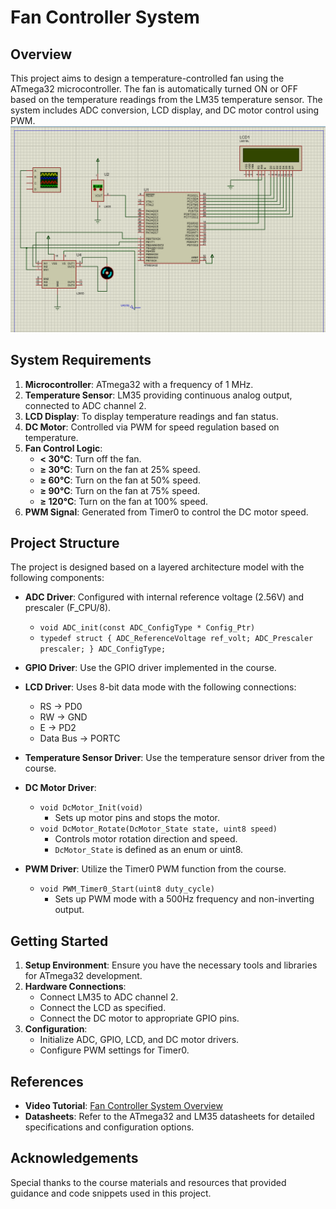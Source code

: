 
# Fan Controller System

## Overview

This project aims to design a temperature-controlled fan using the ATmega32 microcontroller. The fan is automatically turned ON or OFF based on the temperature readings from the LM35 temperature sensor. The system includes ADC conversion, LCD display, and DC motor control using PWM.
![My Image](overview3.png)

## System Requirements

1. **Microcontroller**: ATmega32 with a frequency of 1 MHz.
2. **Temperature Sensor**: LM35 providing continuous analog output, connected to ADC channel 2.
3. **LCD Display**: To display temperature readings and fan status.
4. **DC Motor**: Controlled via PWM for speed regulation based on temperature.
5. **Fan Control Logic**:
   - **< 30°C**: Turn off the fan.
   - **≥ 30°C**: Turn on the fan at 25% speed.
   - **≥ 60°C**: Turn on the fan at 50% speed.
   - **≥ 90°C**: Turn on the fan at 75% speed.
   - **≥ 120°C**: Turn on the fan at 100% speed.
6. **PWM Signal**: Generated from Timer0 to control the DC motor speed.

## Project Structure

The project is designed based on a layered architecture model with the following components:

- **ADC Driver**: Configured with internal reference voltage (2.56V) and prescaler (F_CPU/8).
  - `void ADC_init(const ADC_ConfigType * Config_Ptr)`
  - `typedef struct { ADC_ReferenceVoltage ref_volt; ADC_Prescaler prescaler; } ADC_ConfigType;`

- **GPIO Driver**: Use the GPIO driver implemented in the course.

- **LCD Driver**: Uses 8-bit data mode with the following connections:
  - RS → PD0
  - RW → GND
  - E → PD2
  - Data Bus → PORTC

- **Temperature Sensor Driver**: Use the temperature sensor driver from the course.

- **DC Motor Driver**:
  - `void DcMotor_Init(void)`
    - Sets up motor pins and stops the motor.
  - `void DcMotor_Rotate(DcMotor_State state, uint8 speed)`
    - Controls motor rotation direction and speed.
    - `DcMotor_State` is defined as an enum or uint8.

- **PWM Driver**: Utilize the Timer0 PWM function from the course.
  - `void PWM_Timer0_Start(uint8 duty_cycle)`
    - Sets up PWM mode with a 500Hz frequency and non-inverting output.

## Getting Started

1. **Setup Environment**: Ensure you have the necessary tools and libraries for ATmega32 development.
2. **Hardware Connections**:
   - Connect LM35 to ADC channel 2.
   - Connect the LCD as specified.
   - Connect the DC motor to appropriate GPIO pins.
3. **Configuration**:
   - Initialize ADC, GPIO, LCD, and DC motor drivers.
   - Configure PWM settings for Timer0.

## References

- **Video Tutorial**: [Fan Controller System Overview](https://youtu.be/RFQGjcikfK4)
- **Datasheets**: Refer to the ATmega32 and LM35 datasheets for detailed specifications and configuration options.

## Acknowledgements

Special thanks to the course materials and resources that provided guidance and code snippets used in this project.
